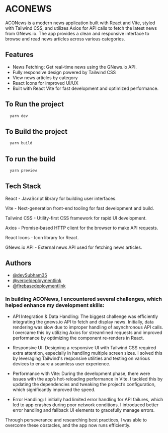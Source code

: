 
# ACONEWS

ACONews is a modern news application built with React and Vite, styled with Tailwind CSS, and utilizes Axios for API calls to fetch the latest news from GNews.io. The app provides a clean and responsive interface to browse and read news articles across various categories.

## Features

- News Fetching: Get real-time news using the GNews.io API.
- Fully responsive design powered by Tailwind CSS
- View news articles by category
- React Icons for improved UI/UX
- Built with React Vite for fast development and optimized performance.



## To Run the project
```bash
  yarn dev
```
## To Build the project
```bash
  yarn build
```
## To run the build
```bash
  yarn preview
```

## Tech Stack

React - JavaScript library for building user interfaces.

Vite - Next-generation front-end tooling for fast development and build.

Tailwind CSS - Utility-first CSS framework for rapid UI development.

Axios - Promise-based HTTP client for the browser to make API requests.

React Icons - Icon library for React.

GNews.io API - External news API used for fetching news articles.




## Authors

- [@devSubham35](https://www.github.com/devSubham35)
- [@verceldeploymentlink](https://aconews-nine.vercel.app)
- [@firebasedeploymentlink](https://aconews-881f6.web.app)



### In building ACONews, I encountered several challenges, which helped enhance my development skills:

- API Integration & Data Handling: The biggest challenge was efficiently integrating the gnews.io API to fetch and display news. Initially, data rendering was slow due to improper handling of asynchronous API calls. I overcame this by utilizing Axios for streamlined requests and improved performance by optimizing the component re-renders in React.

- Responsive UI: Designing a responsive UI with Tailwind CSS required extra attention, especially in handling multiple screen sizes. I solved this by leveraging Tailwind's responsive utilities and testing on various devices to ensure a seamless user experience.

- Performance with Vite: During the development phase, there were issues with the app’s hot-reloading performance in Vite. I tackled this by updating the dependencies and tweaking the project’s configuration, which significantly improved the speed.

- Error Handling: I initially had limited error handling for API failures, which led to app crashes during poor network conditions. I introduced better error handling and fallback UI elements to gracefully manage errors.

Through perseverance and researching best practices, I was able to overcome these obstacles, and the app now runs efficiently.
